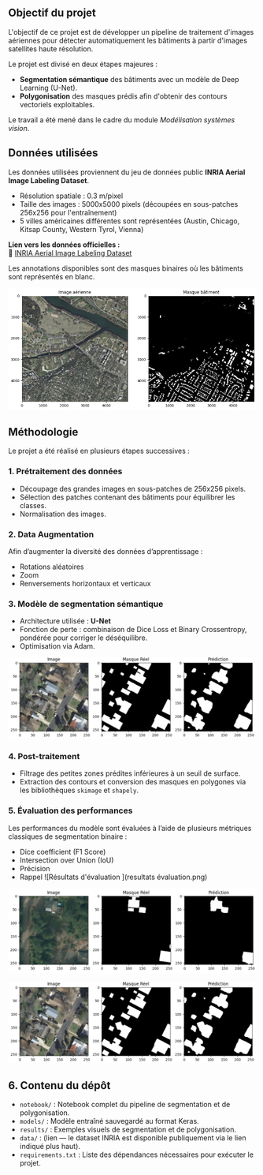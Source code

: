 ## Objectif du projet

L'objectif de ce projet est de développer un pipeline de traitement d'images aériennes pour détecter automatiquement les bâtiments à partir d'images satellites haute résolution. 

Le projet est divisé en deux étapes majeures :
- **Segmentation sémantique** des bâtiments avec un modèle de Deep Learning (U-Net).
- **Polygonisation** des masques prédis afin d'obtenir des contours vectoriels exploitables.

Le travail a été mené dans le cadre du module *Modélisation systèmes vision*.

## Données utilisées

Les données utilisées proviennent du jeu de données public **INRIA Aerial Image Labeling Dataset**.

- Résolution spatiale : 0.3 m/pixel
- Taille des images : 5000x5000 pixels (découpées en sous-patches 256x256 pour l'entraînement)
- 5 villes américaines différentes sont représentées (Austin, Chicago, Kitsap County, Western Tyrol, Vienna)

**Lien vers les données officielles :**  
🔗 [INRIA Aerial Image Labeling Dataset](https://project.inria.fr/aerialimagelabeling/)

Les annotations disponibles sont des masques binaires où les bâtiments sont représentés en blanc.

![Echantillion des images du dataset](dataset.png)

## Méthodologie

Le projet a été réalisé en plusieurs étapes successives :

### 1. Prétraitement des données

- Découpage des grandes images en sous-patches de 256x256 pixels.
- Sélection des patches contenant des bâtiments pour équilibrer les classes.
- Normalisation des images.

### 2. Data Augmentation

Afin d’augmenter la diversité des données d’apprentissage :
- Rotations aléatoires
- Zoom
- Renversements horizontaux et verticaux

### 3. Modèle de segmentation sémantique

- Architecture utilisée : **U-Net**
- Fonction de perte : combinaison de Dice Loss et Binary Crossentropy, pondérée pour corriger le déséquilibre.
- Optimisation via Adam.

![U-Net](resultats_prediction2.png)

### 4. Post-traitement

- Filtrage des petites zones prédites inférieures à un seuil de surface.
- Extraction des contours et conversion des masques en polygones via les bibliothèques `skimage` et `shapely`.

### 5. Évaluation des performances

Les performances du modèle sont évaluées à l’aide de plusieurs métriques classiques de segmentation binaire :

- Dice coefficient (F1 Score)
- Intersection over Union (IoU)
- Précision
- Rappel
![Résultats d'évaluation ](resultats évaluation.png)

![Résultats de prédiction](resultats_prediction.png)

![Résultats de prédiction](resultats_prediction2.png)

## 6. Contenu du dépôt

- `notebook/` : Notebook complet du pipeline de segmentation et de polygonisation.
- `models/` : Modèle entraîné sauvegardé au format Keras.
- `results/` : Exemples visuels de segmentation et de polygonisation.
- `data/` : (lien — le dataset INRIA est disponible publiquement via le lien indiqué plus haut).
- `requirements.txt` : Liste des dépendances nécessaires pour exécuter le projet.


